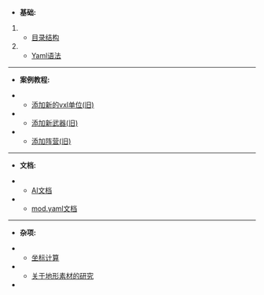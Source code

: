 * **基础:**

1. * [目录结构](./基础/目录结构.md)
2. * [Yaml语法](./基础/Yaml语法.md)

---

* **案例教程:**

- * [添加新的vxl单位(旧)](./案例教程/添加新的vxl单位.md)
- * [添加新武器(旧)](./案例教程/添加新武器.md)
- * [添加阵营(旧)](./案例教程/添加新阵营.md)

---

* **文档:**

- * [AI文档](./文档/AI文档.md)
- * [mod.yaml文档](./文档/mod-yaml文档.md)

---

* **杂项:**

- * [坐标计算](./杂项/ora坐标计算.md)
- * [关于地形素材的研究](./杂项/关于地形素材的研究.md)
- 